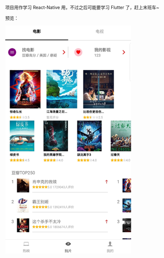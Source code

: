 项目用作学习 React-Native 用，不过之后可能要学习 Flutter 了，赶上末班车~

预览：

<img src="./src/img/douban.jpg" width="400"/>